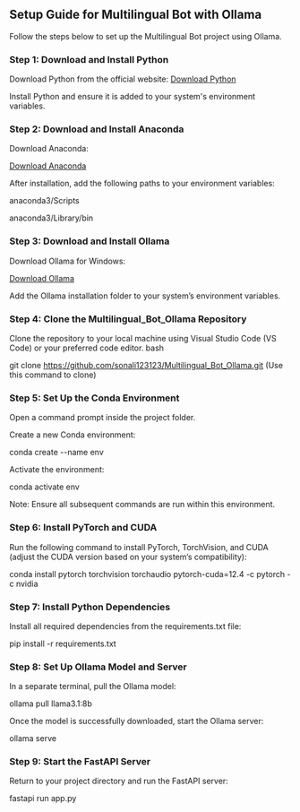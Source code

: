 ## Setup Guide for Multilingual Bot with Ollama

Follow the steps below to set up the Multilingual Bot project using Ollama.

### Step 1: Download and Install Python
Download Python from the official website:
[Download Python](https://www.anaconda.com/download)

Install Python and ensure it is added to your system's environment variables.

### Step 2: Download and Install Anaconda

Download Anaconda: 

[Download Anaconda](https://anaconda.org/)

After installation, add the following paths to your environment variables:

anaconda3/Scripts

anaconda3/Library/bin

### Step 3: Download and Install Ollama

Download Ollama for Windows: 

[Download Ollama](https://ollama.com/download/windows)

Add the Ollama installation folder to your system’s environment variables.

### Step 4: Clone the Multilingual_Bot_Ollama Repository

Clone the repository to your local machine using Visual Studio Code (VS Code) or your preferred code editor.
bash

git clone https://github.com/sonali123123/Multilingual_Bot_Ollama.git  (Use this command to clone)

### Step 5: Set Up the Conda Environment

Open a command prompt inside the project folder.

Create a new Conda environment:


conda create --name env

Activate the environment:


conda activate env

Note: Ensure all subsequent commands are run within this environment.

### Step 6: Install PyTorch and CUDA

Run the following command to install PyTorch, TorchVision, and CUDA (adjust the CUDA version based on your system’s compatibility):


conda install pytorch torchvision torchaudio pytorch-cuda=12.4 -c pytorch -c nvidia

### Step 7: Install Python Dependencies

Install all required dependencies from the requirements.txt file:


pip install -r requirements.txt


### Step 8: Set Up Ollama Model and Server

In a separate terminal, pull the Ollama model:


ollama pull llama3.1:8b

Once the model is successfully downloaded, start the Ollama server:


ollama serve

### Step 9: Start the FastAPI Server

Return to your project directory and run the FastAPI server:


fastapi run app.py

